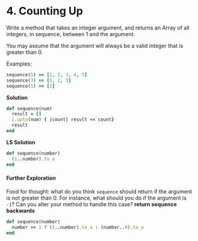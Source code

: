 # 4. Counting Up

Write a method that takes an integer argument, and returns an Array of all integers, in sequence, between 1 and the argument.

You may assume that the argument will always be a valid integer that is greater than 0.

Examples:

```ruby
sequence(5) == [1, 2, 3, 4, 5]
sequence(3) == [1, 2, 3]
sequence(1) == [1]
```

**Solution**

```ruby
def sequence(num)
  result = []
  1.upto(num) { |count| result << count} 
  result
end
```

**LS Solution**

```ruby
def sequence(number)
  (1..number).to_a
end
```

#### Further Exploration

Food for thought: what do you think `sequence` should return if the argument is not greater than 0. For instance, what should you do if the argument is `-1`? Can you alter your method to handle this case? **return sequence backwards**

```ruby
def sequence(number)
  number >= 1 ? (1..number).to_a : (number..0).to_a
end
```

